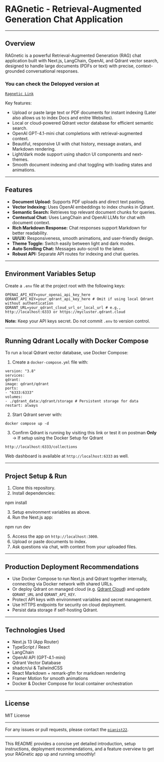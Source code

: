 # RAGnetic - Retrieval-Augmented Generation Chat Application

---

## Overview

RAGnetic is a powerful Retrieval-Augmented Generation (RAG) chat application built with Next.js, LangChain, OpenAI, and Qdrant vector search, designed to handle large documents (PDFs or text) with precise, context-grounded conversational responses.

### You can check the Delopyed version at 
[`Ragnetic Link`](https://ragnetic.priyanshucode.xyz)

Key features:
- Upload or paste large text or PDF documents for instant indexing (Later also allows us to index Docs and enitre Websites).
- Local or cloud-powered Qdrant vector database for efficient semantic search.
- OpenAI GPT-4.1-mini chat completions with retrieval-augmented context.
- Beautiful, responsive UI with chat history, message avatars, and Markdown rendering.
- Light/dark mode support using shadcn UI components and next-themes.
- Smooth document indexing and chat toggling with loading states and animations.

---

## Features

- **Document Upload:** Supports PDF uploads and direct text pasting.
- **Vector Indexing:** Uses OpenAI embeddings to index chunks in Qdrant.
- **Semantic Search:** Retrieves top relevant document chunks for queries.
- **Contextual Chat:** Uses LangChain and OpenAI LLMs for chat with document context.
- **Rich Markdown Response:** Chat responses support Markdown for better readability.
- **UI/UX:** Responsiveness, smooth animations, and user-friendly design.
- **Theme Toggle:** Switch easily between light and dark modes.
- **Auto Scrolling Chat:** Messages auto-scroll to the latest.
- **Robust API:** Separate API routes for indexing and chat queries.

---

## Environment Variables Setup

Create a `.env` file at the project root with the following keys:
```
OPENAI_API_KEY=your_openai_api_key_here
QDRANT_API_KEY=your_qdrant_api_key_here # Omit if using local Qdrant without authentication
QDRANT_URL=your_qdrant_cloud_url_or_local_url # e.g., http://localhost:6333 or https://mycluster.qdrant.cloud
```
**Note:** Keep your API keys secret. Do not commit `.env` to version control.

---

## Running Qdrant Locally with Docker Compose

To run a local Qdrant vector database, use Docker Compose:
1. Create a `docker-compose.yml` file with:
```
version: "3.8"
services:
qdrant:
image: qdrant/qdrant
ports:
- "6333:6333"
volumes:
- ./qdrant_data:/qdrant/storage # Persistent storage for data
restart: always
```
2. Start Qdrant server with:
```
docker compose up -d
```
3. Confirm Qdrant is running by visiting this link or test it on postman **Only** -> If setup using the Docker Setup for Qdrant
```
http://localhost:6333/collections
```

Web dashboard is available at `http://localhost:6333` as well.

---

## Project Setup & Run

1. Clone this repository.
2. Install dependencies:

npm install

3. Setup environment variables as above.
4. Run the Next.js app:

npm run dev

5. Access the app on `http://localhost:3000`.
6. Upload or paste documents to index.
7. Ask questions via chat, with context from your uploaded files.

---

## Production Deployment Recommendations

- Use Docker Compose to run Next.js and Qdrant together internally, connecting via Docker network with shared URLs.
- Or deploy Qdrant on managed cloud (e.g. [Qdrant Cloud](https://qdrant.tech/cloud)) and update `QDRANT_URL` and `QDRANT_API_KEY`.
- Protect API keys with environment variables and secret management.
- Use HTTPS endpoints for security on cloud deployment.
- Persist data storage if self-hosting Qdrant.

---

## Technologies Used

- Next.js 13 (App Router)
- TypeScript / React
- LangChain
- OpenAI API (GPT-4.1-mini)
- Qdrant Vector Database
- shadcn/ui & TailwindCSS
- React Markdown + remark-gfm for markdown rendering
- Framer Motion for smooth animations
- Docker & Docker Compose for local container orchestration

---

## License

MIT License

---

For any issues or pull requests, please contact the [`pianist22`](https://github.com/pianist22).

---

This README provides a concise yet detailed introduction, setup instructions, deployment recommendations, and a feature overview to get your RAGnetic app up and running smoothly!

